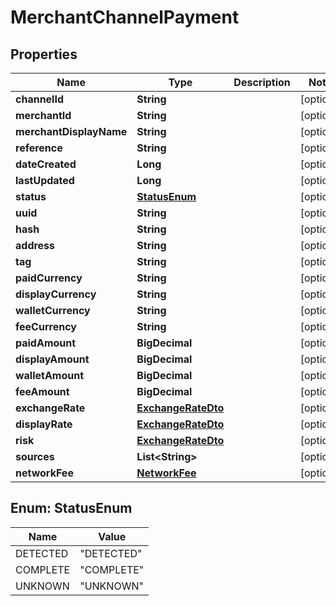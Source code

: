 

# MerchantChannelPayment


## Properties

| Name | Type | Description | Notes |
|------------ | ------------- | ------------- | -------------|
|**channelId** | **String** |  |  [optional] |
|**merchantId** | **String** |  |  [optional] |
|**merchantDisplayName** | **String** |  |  [optional] |
|**reference** | **String** |  |  [optional] |
|**dateCreated** | **Long** |  |  [optional] |
|**lastUpdated** | **Long** |  |  [optional] |
|**status** | [**StatusEnum**](#StatusEnum) |  |  [optional] |
|**uuid** | **String** |  |  [optional] |
|**hash** | **String** |  |  [optional] |
|**address** | **String** |  |  [optional] |
|**tag** | **String** |  |  [optional] |
|**paidCurrency** | **String** |  |  [optional] |
|**displayCurrency** | **String** |  |  [optional] |
|**walletCurrency** | **String** |  |  [optional] |
|**feeCurrency** | **String** |  |  [optional] |
|**paidAmount** | **BigDecimal** |  |  [optional] |
|**displayAmount** | **BigDecimal** |  |  [optional] |
|**walletAmount** | **BigDecimal** |  |  [optional] |
|**feeAmount** | **BigDecimal** |  |  [optional] |
|**exchangeRate** | [**ExchangeRateDto**](ExchangeRateDto.md) |  |  [optional] |
|**displayRate** | [**ExchangeRateDto**](ExchangeRateDto.md) |  |  [optional] |
|**risk** | [**ExchangeRateDto**](ExchangeRateDto.md) |  |  [optional] |
|**sources** | **List&lt;String&gt;** |  |  [optional] |
|**networkFee** | [**NetworkFee**](NetworkFee.md) |  |  [optional] |



## Enum: StatusEnum

| Name | Value |
|---- | -----|
| DETECTED | &quot;DETECTED&quot; |
| COMPLETE | &quot;COMPLETE&quot; |
| UNKNOWN | &quot;UNKNOWN&quot; |



